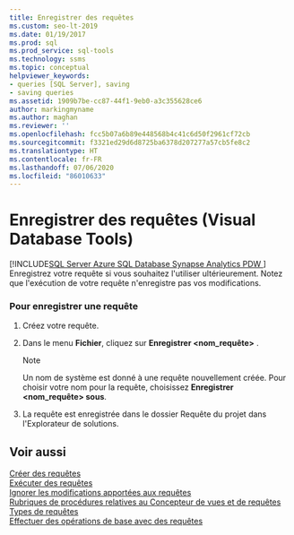 ```yaml
---
title: Enregistrer des requêtes
ms.custom: seo-lt-2019
ms.date: 01/19/2017
ms.prod: sql
ms.prod_service: sql-tools
ms.technology: ssms
ms.topic: conceptual
helpviewer_keywords:
- queries [SQL Server], saving
- saving queries
ms.assetid: 1909b7be-cc87-44f1-9eb0-a3c355628ce6
author: markingmyname
ms.author: maghan
ms.reviewer: ''
ms.openlocfilehash: fcc5b07a6b89e448568b4c41c6d50f2961cf72cb
ms.sourcegitcommit: f3321ed29d6d8725ba6378d207277a57cb5fe8c2
ms.translationtype: HT
ms.contentlocale: fr-FR
ms.lasthandoff: 07/06/2020
ms.locfileid: "86010633"
---
```

# <a name="save-queries-visual-database-tools"></a>Enregistrer des requêtes (Visual Database Tools)
[!INCLUDE[SQL Server Azure SQL Database Synapse Analytics PDW ](../../includes/applies-to-version/sql-asdb-asdbmi-asa-pdw.md)]
Enregistrez votre requête si vous souhaitez l'utiliser ultérieurement. Notez que l'exécution de votre requête n'enregistre pas vos modifications.  
  
### <a name="to-save-a-query"></a>Pour enregistrer une requête  
  
1.  Créez votre requête.  
  
2.  Dans le menu **Fichier**, cliquez sur **Enregistrer <nom_requête>** .  
  
    > [!NOTE]  
    > Un nom de système est donné à une requête nouvellement créée. Pour choisir votre nom pour la requête, choisissez **Enregistrer <nom_requête> sous**.  
  
3.  La requête est enregistrée dans le dossier Requête du projet dans l'Explorateur de solutions.  
  
## <a name="see-also"></a>Voir aussi  
[Créer des requêtes](../../ssms/visual-db-tools/create-queries-visual-database-tools.md)  
[Exécuter des requêtes](../../ssms/visual-db-tools/run-queries-visual-database-tools.md)  
[Ignorer les modifications apportées aux requêtes](../../ssms/visual-db-tools/discard-changes-made-to-queries-visual-database-tools.md)  
[Rubriques de procédures relatives au Concepteur de vues et de requêtes](../../ssms/visual-db-tools/design-queries-and-views-how-to-topics-visual-database-tools.md)  
[Types de requêtes](../../ssms/visual-db-tools/types-of-queries-visual-database-tools.md)  
[Effectuer des opérations de base avec des requêtes](../../ssms/visual-db-tools/perform-basic-operations-with-queries-visual-database-tools.md)  
  
